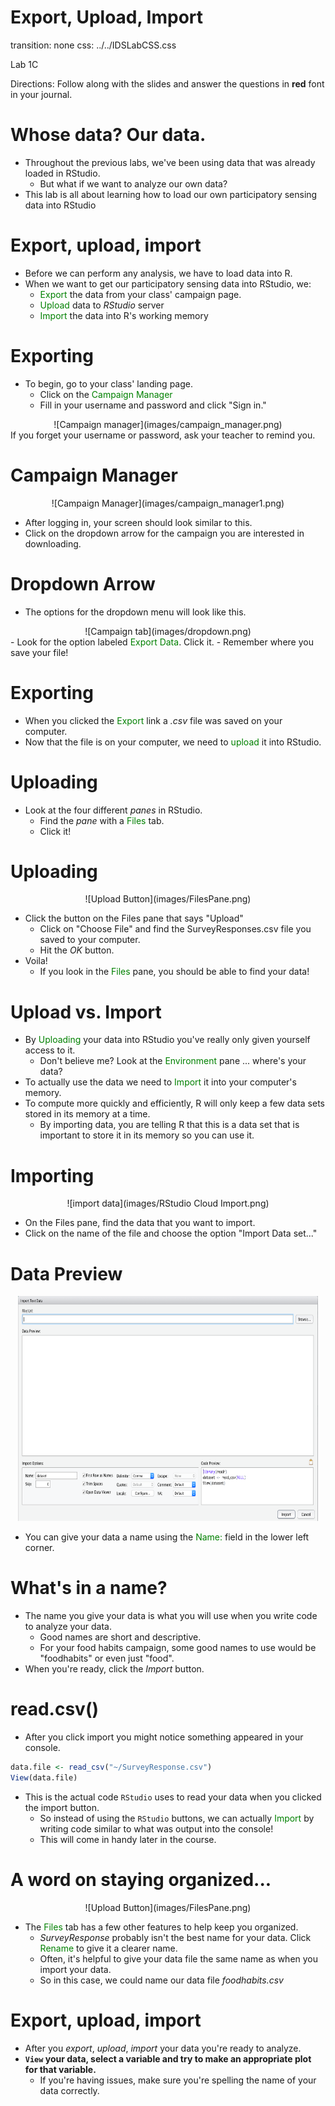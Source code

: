 Export, Upload, Import
======================
transition: none
css: ../../IDSLabCSS.css

Lab 1C

Directions: Follow along with the slides and answer the questions in **red** font in your journal.




Whose data? Our data.
====================

- Throughout the previous labs, we've been using data that was already loaded in RStudio.
    - But what if we want to analyze our own data?
- This lab is all about learning how to load our own participatory sensing data into RStudio


Export, upload, import
========================================================
- Before we can perform any analysis, we have to load data into R. 
- When we want to get our participatory sensing data into RStudio, we:
  - <font color="green">Export</font> the data from your class' campaign page.
  - <font color="green">Upload</font> data to _RStudio_ server
  - <font color="green">Import</font> the data into R's working memory
  

Exporting
========================================================

- To begin, go to your class' landing page.
  - Click on the <font color="green">Campaign Manager</font>
  - Fill in your username and password and click "Sign in."
<center>![Campaign manager](images/campaign_manager.png)</center>
If you forget your username or password, ask your teacher to remind you. 

Campaign Manager
========================================================

<center>![Campaign Manager](images/campaign_manager1.png)</center>

- After logging in, your screen should look similar to this.
- Click on the dropdown arrow for the campaign you are interested in downloading.

Dropdown Arrow
========================================================

- The options for the dropdown menu will look like this. 
<center>![Campaign tab](images/dropdown.png)</center>
- Look for the option labeled <font color="green">Export Data</font>. Click it.
  - Remember where you save your file!

Exporting
========================================================

- When you clicked the <font color="green">Export</font> link a _.csv_ file was saved on your computer.
- Now that the file is on your computer, we need to <font color="green">upload</font> it into RStudio.


Uploading
========================================================

- Look at the four different _panes_ in RStudio.
  - Find the _pane_ with a <font color="green">Files</font> tab.
  - Click it!


Uploading
========================================================
<center> ![Upload Button](images/FilesPane.png) </center>

- Click the button on the Files pane that says "Upload"
  - Click on "Choose File" and find the SurveyResponses.csv file you saved to your computer.
  - Hit the _OK_ button.
- Voila!
  - If you look in the <font color="green">Files</font> pane, you should be able to find your data!



Upload vs. Import
========================================================

- By <font color="green">Uploading</font> your data into RStudio you've really only given yourself access to it.
  - Don't believe me? Look at the <font color="green">Environment</font> pane ... where's your data?
- To actually use the data we need to <font color="green">Import</font> it into your computer's memory.
- To compute more quickly and efficiently, R will only keep a few data sets stored in its memory at a time.
    - By importing data, you are telling R that this is a data set that is important to store it in its memory so you can use it.


Importing
========================================================

<center>![import data](images/RStudio Cloud Import.png)</center>

- On the Files pane, find the data that you want to import. 
- Click on the name of the file and choose the option "Import Data set..."


Data Preview
========================================================
<center><img src="images/DataPreview.png" alt="Data Preview" height="360" width="480"></center>

- You can give your data a name using the <font color="green">Name: </font> field in the lower left corner.

What's in a name?
===
- The name you give your data is what you will use when you write code to analyze your data.
    - Good names are short and descriptive. 
    - For your food habits campaign, some good names to use would be  "foodhabits" or even just "food".
- When you're ready, click the _Import_ button.


read.csv()
========================================================

- After you click import you might notice something appeared in your console.

```r
data.file <- read_csv("~/SurveyResponse.csv")
View(data.file)
```

- This is the actual code `RStudio` uses to read your data when you clicked the import button. 
  - So instead of using the `RStudio` buttons, we can actually <font color="green">Import</font> by writing code similar to what was output into the console!
  - This will come in handy later in the course.

A word on staying organized...
==============================
<center> ![Upload Button](images/FilesPane.png) </center>

- The <font color="green">Files</font> tab has a few other features to help keep you organized.
  - _SurveyResponse_ probably isn't the best name for your data. Click <font color="green">Rename</font> to give it a clearer name.
  - Often, it's helpful to give your data file the same name as when you import your data.
  - So in this case, we could name our data file _foodhabits.csv_


Export, upload, import
========================================================

- After you _export_, _upload_, _import_ your data you're ready to analyze. 
- **`View` your data, select a variable and try to make an appropriate plot for that variable.**
    - If you're having issues, make sure you're spelling the name of your data correctly.
